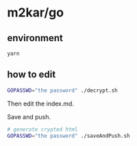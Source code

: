 # m2kar/go

## environment
```
yarn
```
## how to edit

```bash
GOPASSWD="the password" ./decrypt.sh
```

Then edit the index.md.

Save and push.
```bash
# generate crypted html
GOPASSWD="the password" ./saveAndPush.sh
```
